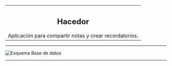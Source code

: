 <table>
    <tr>
        <td>
            <div align="center">
                <h2>Hacedor</h2>
                Aplicación para compartir notas y crear recordatorios.
            </div>     
        </td>
    </tr>
</table> 

---

![Esquema Base de datos](https://user-images.githubusercontent.com/79173115/126785229-7a484ec2-dd25-474b-a64f-8766a9cf2a4f.PNG)    

---
